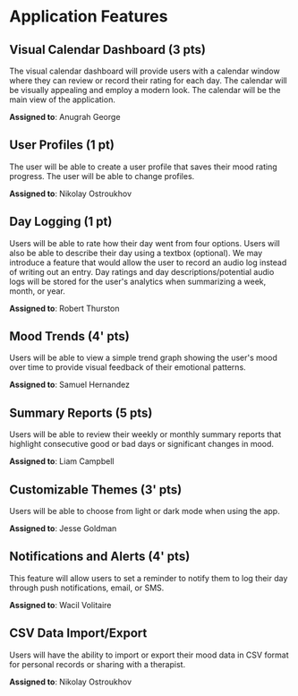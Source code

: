 # Application Features

## Visual Calendar Dashboard (3 pts)

The visual calendar dashboard will provide users with a calendar window where they can review or record their rating for each day. The calendar will be visually appealing and employ a modern look. The calendar will be the main view of the application.

**Assigned to**: Anugrah George

## User Profiles (1 pt)

The user will be able to create a user profile that saves their mood rating progress. The user will be able to change profiles.

**Assigned to**: Nikolay Ostroukhov

## Day Logging (1 pt)

Users will be able to rate how their day went from four options. Users will also be able to describe their day using a textbox (optional). We may introduce a feature that would allow the user to record an audio log instead of writing out an entry. Day ratings and day descriptions/potential audio logs will be stored for the user's analytics when summarizing a week, month, or year. 

**Assigned to**: Robert Thurston

## Mood Trends (4' pts)

Users will be able to view a simple trend graph showing the user's mood over time to provide visual feedback of their emotional patterns.

**Assigned to**: Samuel Hernandez

## Summary Reports (5 pts)

Users will be able to review their weekly or monthly summary reports that highlight consecutive good or bad days or significant changes in mood.

**Assigned to**: Liam Campbell

## Customizable Themes (3' pts)

Users will be able to choose from light or dark mode when using the app.

**Assigned to**: Jesse Goldman 

## Notifications and Alerts (4' pts)

This feature will allow users to set a reminder to notify them to log their day through push notifications, email, or SMS.

**Assigned to**: Wacil Volitaire

## CSV Data Import/Export

Users will have the ability to import or export their mood data in CSV format for personal records or sharing with a therapist.

**Assigned to**: Nikolay Ostroukhov
